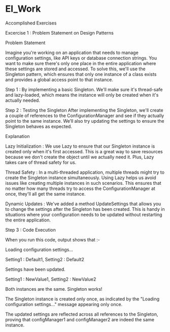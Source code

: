 # EI_Work
Accomplished Exercises

Excercise 1 : Problem Statement on Design Patterns

Problem Statement 

Imagine you're working on an application that needs to manage configuration settings, like API keys or database connection strings. You want to make sure there's only one place in the entire application where these settings are stored and accessed. To solve this, we'll use the Singleton pattern, which ensures that only one instance of a class exists and provides a global access point to that instance.

Step 1 : By implementing a basic Singleton. We'll make sure it's thread-safe and lazy-loaded, which means the instance will only be created when it's actually needed.

 
Step 2 : Testing the Singleton
After implementing the Singleton, we'll create a couple of references to the ConfigurationManager and see if they actually point to the same instance. We’ll also try updating the settings to ensure the Singleton behaves as expected.


Explanation

Lazy Initialization : We use Lazy<T> to ensure that our Singleton instance is created only when it's first accessed. This is a great way to save resources because we don't create the object until we actually need it. Plus, Lazy<T> takes care of thread safety for us.

Thread Safety : In a multi-threaded application, multiple threads might try to create the Singleton instance simultaneously. Using Lazy<T> helps us avoid issues like creating multiple instances in such scenarios. This ensures that no matter how many threads try to access the ConfigurationManager at once, they'll all get the same instance.

Dynamic Updates : We've added a method UpdateSettings that allows you to change the settings after the Singleton has been created. This is handy in situations where your configuration needs to be updated without restarting the entire application.

Step 3 : Code Execution

When you run this code, output shows that :-

Loading configuration settings...

Setting1 : Default1, Setting2 : Default2

Settings have been updated.

Setting1 : NewValue1, Setting2 : NewValue2

Both instances are the same. Singleton works!

The Singleton instance is created only once, as indicated by the "Loading configuration settings..." message appearing only once.

The updated settings are reflected across all references to the Singleton, proving that configManager1 and configManager2 are indeed the same instance.
